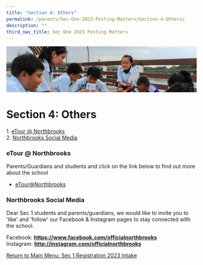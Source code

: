 ```yaml
---
title: "Section 4: Others"
permalink: /parents/Sec-One-2023-Posting-Matters/Section-4-Others/
description: ""
third_nav_title: Sec One 2023 Posting Matters
---
```

![](/images/Parentsbanner.jpg)

Section 4: Others
=================

1.&nbsp;[eTour @ Northbrooks](/parents/Sec-One-2023-Posting-Matters/Section-4-Others/)  
2.&nbsp;[Northbrooks Social Media](/parents/Sec-One-2023-Posting-Matters/Section-4-Others/)

### eTour @ Northbrooks

Parents/Guardians and students and click on the link below to find out more about the school 

*   [eTour@Northbrooks](/about-us/tour-at-northbrooks/)

### Northbrooks Social Media

Dear Sec 1 students and parents/guardians, we would like to invite you to 'like' and 'follow' our Facebook &amp; Instagram pages to stay connected with the school.

  

Facebook:&nbsp;[<b>https://www.facebook.com/officialnorthbrooks</b>](https://www.facebook.com/officialnorthbrooks) <br>
Instagram:&nbsp;[<b>http://instagram.com/officialnorthbrooks</b>](http://instagram.com/officialnorthbrooks)


[Return to Main Menu: Sec 1 Registration 2023 Intake](/parents/Sec-One-2023-Posting-Matters/Sec-One-2023-Posting-Matters/)